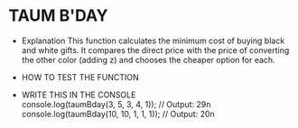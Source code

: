 # TAUM B'DAY

- Explanation 
This function calculates the minimum cost of buying black and white gifts.
It compares the direct price with the price of converting the other color (adding z)
and chooses the cheaper option for each.
- HOW TO TEST THE FUNCTION

- WRITE THIS IN THE CONSOLE  
    console.log(taumBday(3, 5, 3, 4, 1));  // Output: 29n  
console.log(taumBday(10, 10, 1, 1, 1)); // Output: 20n  
